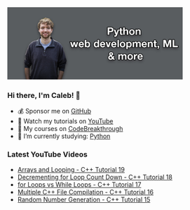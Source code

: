 <img src="github-cover-photo-my-face.jpg" width="400px" />

### Hi there, I'm Caleb! 🍛

- 💰 Sponsor me on [GitHub](https://github.com/sponsors/CalebCurry)
- 🎥 Watch my tutorials on [YouTube](https://www.youtube.com/calebthevideomaker2)
- 📗 My courses on [CodeBreakthrough](https://www.codebreakthrough.com)
- 🤔 I’m currently studying: [Python](https://www.youtube.com/watch?v=s3IvdkCq2_c&t=4254s)

### Latest YouTube Videos
<!-- YOUTUBE:START -->
- [Arrays and Looping - C++ Tutorial 19](https://www.youtube.com/watch?v=FaZfCuNpdg8)
- [Decrementing for Loop Count Down - C++ Tutorial 18](https://www.youtube.com/watch?v=FmMJMamULno)
- [for Loops vs While Loops - C++ Tutorial 17](https://www.youtube.com/watch?v=1ZhYkGe_fOM)
- [Multiple C++ File Compilation - C++ Tutorial 16](https://www.youtube.com/watch?v=NiQGf25sHys)
- [Random Number Generation - C++ Tutorial 15](https://www.youtube.com/watch?v=wzFF1DJ0OIU)
<!-- YOUTUBE:END -->
